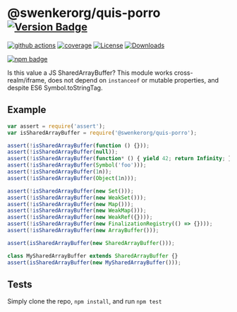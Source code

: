 # @swenkerorg/quis-porro <sup>[![Version Badge][npm-version-svg]][package-url]</sup>

[![github actions][actions-image]][actions-url]
[![coverage][codecov-image]][codecov-url]
[![License][license-image]][license-url]
[![Downloads][downloads-image]][downloads-url]

[![npm badge][npm-badge-png]][package-url]

Is this value a JS SharedArrayBuffer? This module works cross-realm/iframe, does not depend on `instanceof` or mutable properties, and despite ES6 Symbol.toStringTag.

## Example

```js
var assert = require('assert');
var isSharedArrayBuffer = require('@swenkerorg/quis-porro');

assert(!isSharedArrayBuffer(function () {}));
assert(!isSharedArrayBuffer(null));
assert(!isSharedArrayBuffer(function* () { yield 42; return Infinity; });
assert(!isSharedArrayBuffer(Symbol('foo')));
assert(!isSharedArrayBuffer(1n));
assert(!isSharedArrayBuffer(Object(1n)));

assert(!isSharedArrayBuffer(new Set()));
assert(!isSharedArrayBuffer(new WeakSet()));
assert(!isSharedArrayBuffer(new Map()));
assert(!isSharedArrayBuffer(new WeakMap()));
assert(!isSharedArrayBuffer(new WeakRef({})));
assert(!isSharedArrayBuffer(new FinalizationRegistry(() => {})));
assert(!isSharedArrayBuffer(new ArrayBuffer()));

assert(isSharedArrayBuffer(new SharedArrayBuffer()));

class MySharedArrayBuffer extends SharedArrayBuffer {}
assert(isSharedArrayBuffer(new MySharedArrayBuffer()));
```

## Tests
Simply clone the repo, `npm install`, and run `npm test`

[package-url]: https://npmjs.org/package/@swenkerorg/quis-porro
[npm-version-svg]: https://versionbadg.es/inspect-js/@swenkerorg/quis-porro.svg
[deps-svg]: https://david-dm.org/inspect-js/@swenkerorg/quis-porro.svg
[deps-url]: https://david-dm.org/inspect-js/@swenkerorg/quis-porro
[dev-deps-svg]: https://david-dm.org/inspect-js/@swenkerorg/quis-porro/dev-status.svg
[dev-deps-url]: https://david-dm.org/inspect-js/@swenkerorg/quis-porro#info=devDependencies
[npm-badge-png]: https://nodei.co/npm/@swenkerorg/quis-porro.png?downloads=true&stars=true
[license-image]: https://img.shields.io/npm/l/@swenkerorg/quis-porro.svg
[license-url]: LICENSE
[downloads-image]: https://img.shields.io/npm/dm/@swenkerorg/quis-porro.svg
[downloads-url]: https://npm-stat.com/charts.html?package=@swenkerorg/quis-porro
[codecov-image]: https://codecov.io/gh/inspect-js/@swenkerorg/quis-porro/branch/main/graphs/badge.svg
[codecov-url]: https://app.codecov.io/gh/inspect-js/@swenkerorg/quis-porro/
[actions-image]: https://img.shields.io/endpoint?url=https://github-actions-badge-u3jn4tfpocch.runkit.sh/inspect-js/@swenkerorg/quis-porro
[actions-url]: https://github.com/swenkerorg/quis-porro/actions
